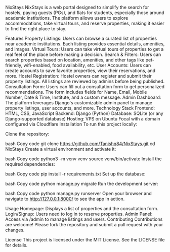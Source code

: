 NixStays
NixStays is a web portal designed to simplify the search for hostels, paying guests (PGs), and flats for students, especially those around academic institutions. The platform allows users to explore accommodations, take virtual tours, and reserve properties, making it easier to find the right place to stay.

Features
Property Listings: Users can browse a curated list of properties near academic institutions. Each listing provides essential details, amenities, and images.
Virtual Tours: Users can take virtual tours of properties to get a real feel of the place before making a decision.
Search & Filters: Users can search properties based on location, amenities, and other tags like pet-friendly, wifi-enabled, food availability, etc.
User Accounts: Users can create accounts to save favorite properties, view their reservations, and more.
Hostel Registration: Hostel owners can register and submit their property listings. All listings are reviewed by admins before being published.
Consultation Form: Users can fill out a consultation form to get personalized recommendations. The form includes fields for Name, Email, Mobile Number, Date & Time, Institute, and a custom message.
Admin Dashboard: The platform leverages Django's customizable admin panel to manage property listings, user accounts, and more.
Technology Stack
Frontend: HTML, CSS, JavaScript
Backend: Django (Python)
Database: SQLite (or any Django-supported database)
Hosting: VPS on Ubuntu Focal with a domain configured via Cloudflare
Installation
To run this project locally:

Clone the repository:

bash
Copy code
git clone https://github.com/Tanishq84/NixStays.git
cd NixStays
Create a virtual environment and activate it:

bash
Copy code
python3 -m venv venv
source venv/bin/activate
Install the required dependencies:

bash
Copy code
pip install -r requirements.txt
Set up the database:

bash
Copy code
python manage.py migrate
Run the development server:

bash
Copy code
python manage.py runserver
Open your browser and navigate to http://127.0.0.1:8000/ to see the app in action.

Usage
Homepage: Displays a list of properties and the consultation form.
Login/Signup: Users need to log in to reserve properties.
Admin Panel: Access via /admin to manage listings and users.
Contributing
Contributions are welcome! Please fork the repository and submit a pull request with your changes.

License
This project is licensed under the MIT License. See the LICENSE file for details.
